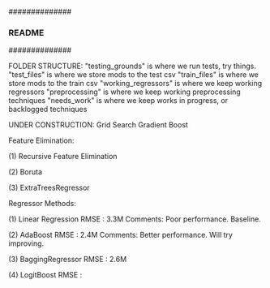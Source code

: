 ##############
### README ###
##############

FOLDER STRUCTURE:
	"testing_grounds" is where we run tests, try things.
	"test_files" is where we store mods to the test csv
	"train_files" is where we store mods to the train csv
	"working_regressors" is where we keep working regressors
	"preprocessing" is where we keep working preprocessing techniques
	"needs_work" is where we keep works in progress, or backlogged techniques

UNDER CONSTRUCTION: 
	Grid Search
	Gradient Boost


Feature Elimination:

(1)	Recursive Feature Elimination
	
(2) Boruta

(3) ExtraTreesRegressor

Regressor Methods:


(1) Linear Regression
	RMSE : 3.3M
	Comments: Poor performance. Baseline.


(2) AdaBoost
	RMSE : 2.4M
	Comments: Better performance. Will try improving.


(3) BaggingRegressor
	RMSE : 2.6M

(4) LogitBoost
	RMSE : 
